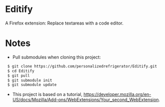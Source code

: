 # Editify
A Firefox extension: Replace textareas with a code editor.

# Notes
 * Pull submodules when cloning this project:
 ```bash
  $ git clone https://github.com/personalizedrefrigerator/Editify.git
  $ cd Editify
  $ git pull
  $ git submodule init
  $ git submodule update
 ```
 * This project is based on a tutorial, https://developer.mozilla.org/en-US/docs/Mozilla/Add-ons/WebExtensions/Your_second_WebExtension.
